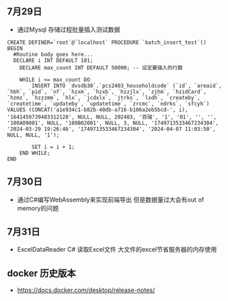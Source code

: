 ## 7月29日
- 通过Mysql 存储过程批量插入测试数据
```
CREATE DEFINER=`root`@`localhost` PROCEDURE `batch_insert_test`()
BEGIN
  #Routine body goes here...
  DECLARE i INT DEFAULT 101;
    DECLARE max_count INT DEFAULT 50000; -- 设定要插入的行数

    WHILE i <= max_count DO
        INSERT INTO `dvsdb30`.`pcs2403_householdcode` (`id`, `areaid`, `hbh`, `pid`, `nf`, `hzxm`, `hzxb`, `hzzjlx`, `zjhm`, `hzidCard`, `hzmz`, `hzzzmm`, `hlx`, `jcdxlx`, `jtrks`, `lxdh`, `createby`, `createtime`, `updateby`, `updatetime`, `zrcmc`, `ndrks`, `sfcyh`) VALUES (CONCAT('a1e934c1-b82b-40db-a716-b106a2eb5bcd-', i), '1641459739483312128', NULL, NULL, 202403, '百瑞', '1', '01', '', '', '100A09001', NULL, '100B02001', NULL, 3, NULL, '1749713533467234304', '2024-03-29 19:26:46', '1749713533467234304', '2024-04-07 11:03:50', NULL, NULL, '1');

        SET i = i + 1;
    END WHILE;
END
```



## 7月30日
- 通过C#编写WebAssembly来实现前端导出 但是数据量过大会有out of memory的问题

## 7月31日
- ExcelDataReader  C# 读取Excel文件 大文件的excel节省服务器的内存使用

## docker 历史版本
- https://docs.docker.com/desktop/release-notes/